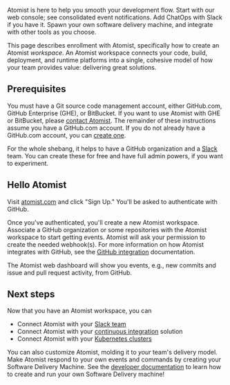 Atomist is here to help you smooth your development flow.  Start with
our web console; see consolidated event notifications.  Add ChatOps
with Slack if you have it.  Spawn your own software delivery machine,
and integrate with other tools as you choose.

This page describes enrollment with Atomist, specifically how to
create an Atomist _workspace_.  An Atomist workspace connects your
code, build, deployment, and runtime platforms into a single, cohesive
model of how your team provides value: delivering great solutions.

## Prerequisites

You must have a Git source code management account, either GitHub.com,
GitHub Enterprise (GHE), or BitBucket.  If you want to use Atomist
with GHE or BitBucket, please <a class="contact"
href="mailto:support@atomist.com">contact Atomist</a>.  The remainder
of these instructions assume you have a GitHub.com account.  If you do
not already have a GitHub.com account, you can [create
one][github-create].

For the whole shebang, it helps to have a GitHub organization and a
[Slack][slack] team.  You can create these for free and have full
admin powers, if you want to experiment.

[github-create]: https://github.com/join (Join GitHub)
[slack]: https://slack.com/ (Slack)

## Hello Atomist

Visit [atomist.com][www] and click "Sign Up."  You'll be asked to
authenticate with GitHub.

Once you've authenticated, you'll create a new Atomist workspace.
Associate a GitHub organization or some repositories with the Atomist
workspace to start getting events.  Atomist will ask your permission
to create the needed webhook(s).  For more information on how Atomist
integrates with GitHub, see the [GitHub integration][atomist-github]
documentation.

The Atomist web dashboard will show you events, e.g., new commits and
issue and pull request activity, from GitHub.

[www]: https://atomist.com/ (Atomist - How Teams Deliver Software)
[atomist-github]: github.md (Atomist and GitHub)

## Next steps

Now that you have an Atomist workspace, you can

-   Connect Atomist with your [Slack team][atomist-slack]
-   Connect Atomist with your [continuous integration][atomist-ci]
    solution
-   Connect Atomist with your [Kubernetes clusters][atomist-kube]

You can also customize Atomist, molding it to _your_ team's delivery
model.  Make Atomist respond to your own events and commands by
creating your Software Delivery Machine.  See the [developer
documentation][dev] to learn how to create and run your own Software
Delivery machine!

[atomist-slack]: slack.md (Atomist and Slack)
[atomist-ci]: ci.md (Atomist and Continuous Integration)
[atomist-kube]: kubernetes.md (Atomist and Kubernetes)
[dev]: ../developer/index.md (Atomist Developer Guide)
